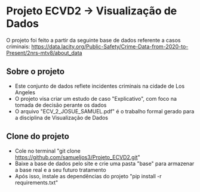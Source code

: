 # Projeto ECVD2 -> Visualização de Dados
O projeto foi feito a partir da seguinte base de dados referente a casos criminais: 
https://data.lacity.org/Public-Safety/Crime-Data-from-2020-to-Present/2nrs-mtv8/about_data

## Sobre o projeto
- Este conjunto de dados reflete incidentes criminais na cidade de Los Angeles
- O projeto visa criar um estudo de caso "Explicativo", com foco na tomada de decisão perante os dados
- O arquivo "ECV_2_JOSUE_SAMUEL.pdf" é o trabalho formal gerado para a disciplina de Visualização de Dados

## Clone do projeto
- Cole no terminal "git clone https://github.com/samueljos3/Projeto_ECVD2.git"
- Baixe a base de dados pelo site e crie uma pasta "base" para armazenar a base real e a seu futuro tratamento
- Após isso, instale as dependências do projeto "pip install -r requirements.txt"


